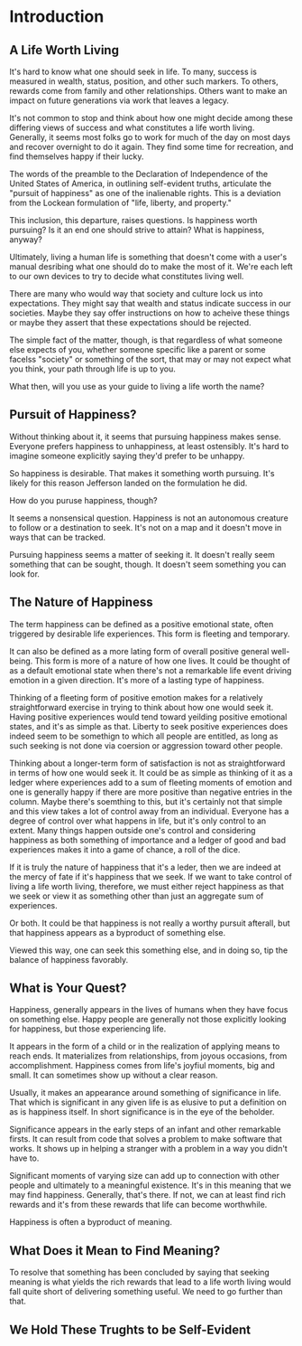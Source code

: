 # Introduction

## A Life Worth Living

It's hard to know what one should seek in life. To many, success is measured in wealth, status, position, and other such markers. To others, rewards come from family and other relationships. Others want to make an impact on future generations via work that leaves a legacy.

It's not common to stop and think about how one might decide among these differing views of success and what constitutes a life worth living. Generally, it seems most folks go to work for much of the day on most days and recover overnight to do it again. They find some time for recreation, and find themselves happy if their lucky.

The words of the preamble to the Declaration of Independence of the United States of America, in outlining self-evident truths, articulate the "pursuit of happiness" as one of the inalienable rights. This is a deviation from the Lockean formulation of "life, liberty, and property."

This inclusion, this departure, raises questions. Is happiness worth pursuing? Is it an end one should strive to attain? What is happiness, anyway?

Ultimately, living a human life is something that doesn't come with a user's manual desribing what one should do to make the most of it. We're each left to our own devices to try to decide what constitutes living well.

There are many who would way that society and culture lock us into expectations. They might say that wealth and status indicate success in our societies. Maybe they say offer instructions on how to acheive these things or maybe they assert that these expectations should be rejected.

The simple fact of the matter, though, is that regardless of what someone else expects of you, whether someone specific like a parent or some facelss "society" or something of the sort, that may or may not expect what you think, your path through life is up to you.

What then, will you use as your guide to living a life worth the name?

## Pursuit of Happiness?

Without thinking about it, it seems that pursuing happiness makes sense. Everyone prefers happiness to unhappiness, at least ostensibly. It's hard to imagine someone explicitly saying they'd prefer to be unhappy.

So happiness is desirable. That makes it something worth pursuing. It's likely for this reason Jefferson landed on the formulation he did.

How do you puruse happiness, though?

It seems a nonsensical question. Happiness is not an autonomous creature to follow or a destination to seek. It's not on a map and it doesn't move in ways that can be tracked.

Pursuing happiness seems a matter of seeking it. It doesn't really seem something that can be sought, though. It doesn't seem something you can look for.

## The Nature of Happiness

The term happiness can be defined as a positive emotional state, often triggered by desirable life experiences. This form is fleeting and temporary.

It can also be defined as a more lating form of overall positive general well-being. This form is more of a nature of how one lives. It could be thought of as a default emotional state when there's not a remarkable life event driving emotion in a given direction. It's more of a lasting type of happiness.

Thinking of a fleeting form of positive emotion makes for a relatively straightforward exercise in trying to think about how one would seek it. Having positive experiences would tend toward yeilding positive emotional states, and it's as simple as that. Liberty to seek positive experiences does indeed seem to be somethign to which all people are entitled, as long as such seeking is not done via coersion or aggression toward other people.

Thinking about a longer-term form of satisfaction is not as straightforward in terms of how one would seek it. It could be as simple as thinking of it as a ledger where experiences add to a sum of fleeting moments of emotion and one is generally happy if there are more positive than negative entries in the column. Maybe there's soemthing to this, but it's certainly not that simple and this view takes a lot of control away from an individual. Everyone has a degree of control over what happens in life, but it's only control to an extent. Many things happen outside one's control and considering happiness as both something of importance and a ledger of good and bad experiences makes it into a game of chance, a roll of the dice.

If it is truly the nature of happiness that it's a leder, then we are indeed at the mercy of fate if it's happiness that we seek. If we want to take control of living a life worth living, therefore, we must either reject happiness as that we seek or view it as something other than just an aggregate sum of experiences.

Or both. It could be that happiness is not really a worthy pursuit afterall, but that happiness appears as a byproduct of something else.

Viewed this way, one can seek this something else, and in doing so, tip the balance of happiness favorably.

## What is Your Quest?

Happiness, generally appears in the lives of humans when they have focus on something else. Happy people are generally not those explicitly looking for happiness, but those experiencing life.

It appears in the form of a child or in the realization of applying means to reach ends. It materializes from relationships, from joyous occasions, from accomplishment. Happiness comes from life's joyfiul moments, big and small. It can sometimes show up without a clear reason.

Usually, it makes an appearance around something of significance in life. That which is significant in any given life is as elusive to put a definition on as is happiness itself. In short significance is in the eye of the beholder.

Significance appears in the early steps of an infant and other remarkable firsts. It can result from code that solves a problem to make software that works. It shows up in helping a stranger with a problem in a way you didn't have to.

Significant moments of varying size can add up to connection with other people and ultimately to a meaningful existence. It's in this meaning that we may find happiness. Generally, that's there. If not, we can at least find rich rewards and it's from these rewards that life can become worthwhile.

Happiness is often a byproduct of meaning.

## What Does it Mean to Find Meaning?

To resolve that something has been concluded by saying that seeking meaning is what yields the rich rewards that lead to a life worth living would fall quite short of delivering something useful. We need to go further than that.



## We Hold These Trughts to be Self-Evident

